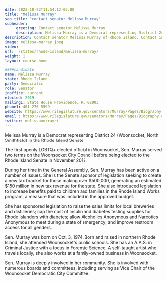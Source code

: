 ```yaml
---
date: 2023-10-22T11:54:12-05:00
title: "Melissa Murray"
seo_title: "contact senator Melissa Murray"
subheader:
     greeting: Contact senator Melissa Murray
     description: Melissa Murray is a Democrat representing District 24 (Woonsocket, North Smithfield) in the Rhode Island Senate.
description: Contact senator Melissa Murray of Rhode Island. Contact information for Melissa Murray includes email address, phone number, and mailing address.
image: melissa-murray.jpeg
video:
url:  /states/rhode-island/melissa-murray/
weight: 1
layout: course_home

####candidate
name: Melissa Murray
state: Rhode Island
party: Democratic
role: Senator
inoffice: current
elected: 2019
mailing1: State House Providence, RI 02903
phone1: 401-276-5599
website: https://www.rilegislature.gov/senators/Murray/Pages/Biography.aspx/
email : https://www.rilegislature.gov/senators/Murray/Pages/Biography.aspx/
twitter: melissamurrayri
---
```


Melissa Murray is a Democrat representing District 24 (Woonsocket, North Smithfield) in the Rhode Island Senate.

The first openly LGBTQ+ elected official in Woonsocket, Sen. Murray served two terms on the Woonsocket City Council before being elected to the Rhode Island Senate in November 2018.

During her time in the General Assembly, Sen. Murray has been active on a number of issues. She is the Senate sponsor of legislation seeking to create a new tax bracket for those making over $500,000, generating an estimated $150 million in new tax revenue for the state. She also introduced legislation to increase benefits paid to children and families in the Rhode Island Works program, a measure that was included in the approved budget.

She has sponsored legislation to raise the sales limits for local breweries and distilleries; cap the cost of insulin and diabetes testing supplies for Rhode Islanders with diabetes; allow Alcoholics Anonymous and Narcotics Anonymous to meet during a state of emergency; and improve restroom access for all genders.

Sen. Murray was born on Oct. 3, 1974. Born and raised in northern Rhode Island, she attended Woonsocket's public schools. She has an A.A.S. in Criminal Justice with a focus in Forensic Science. A self-taught artist who travels locally, she also works at a family-owned business in Woonsocket.

Sen. Murray is deeply involved in her community. She is involved with numerous boards and committees, including serving as Vice Chair of the Woonsocket Democratic City Committee.
